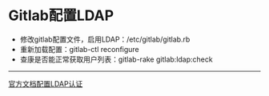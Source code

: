 # Gitlab配置LDAP
- 修改gitlab配置文件，启用LDAP：/etc/gitlab/gitlab.rb
- 重新加载配置：gitlab-ctl reconfigure
- 查康是否能正常获取用户列表：gitlab-rake gitlab:ldap:check
---
[官方文档配置LDAP认证](https://docs.gitlab.com/11.11/ee/administration/auth/ldap.html)